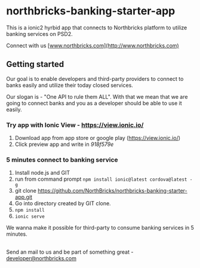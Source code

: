 # northbricks-banking-starter-app
This is a ionic2 hyrbid app that connects to Northbricks platform to utilize banking services on PSD2.

Connect with us [www.northbricks.com](http://www.northbricks.com)

##  Getting started
Our goal is to enable developers and third-party providers to connect to banks easily and utilize their today closed services. 

Our slogan is - "One API to rule them ALL". With that we mean that we are going to connect banks and you as a developer should be able to use it easily.


### Try app with Ionic View - https://view.ionic.io/
1. Download app from app store or google play (https://view.ionic.io/)
2. Click preview app and write in *918f579e*


### 5 minutes connect to banking service
1. Install node.js and GIT
2. run from command prompt `npm install ionic@latest cordova@latest -g`
3. git clone https://github.com/NorthBricks/northbricks-banking-starter-app.git
4. Go into directory created by GIT clone. 
5. `npm install`
6. `ionic serve`

We wanna make it possible for third-party to consume
  banking services in 5 minutes.
  <br><br>

  Send an mail to us and be part of something great - developer@northbricks.com
